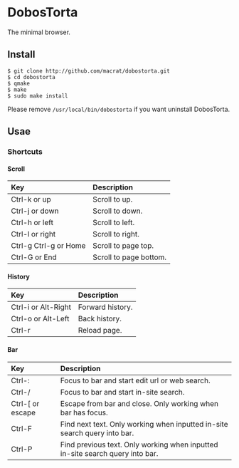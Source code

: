 DobosTorta
==========

The minimal browser.

## Install
```
$ git clone http://github.com/macrat/dobostorta.git
$ cd dobostorta
$ qmake
$ make
$ sudo make install
```

Please remove `/usr/local/bin/dobostorta` if you want uninstall DobosTorta.

## Usae
### Shortcuts
#### Scroll
|Key                  |Description           |
|:--------------------|:---------------------|
|Ctrl-k or up         |Scroll to up.         |
|Ctrl-j or down       |Scroll to down.       |
|Ctrl-h or left       |Scroll to left.       |
|Ctrl-l or right      |Scroll to right.      |
|Ctrl-g Ctrl-g or Home|Scroll to page top.   |
|Ctrl-G or End        |Scroll to page bottom.|

#### History
|Key                |Description     |
|:------------------|:---------------|
|Ctrl-i or Alt-Right|Forward history.|
|Ctrl-o or Alt-Left |Back history.   |
|Ctrl-r             |Reload page.    |

#### Bar
|Key             |Description                                                                  |
|:---------------|:----------------------------------------------------------------------------|
|Ctrl-:          |Focus to bar and start edit url or web search.                               |
|Ctrl-/          |Focus to bar and start in-site search.                                       |
|Ctrl-[ or escape|Escape from bar and close. Only working when bar has focus.                  |
|Ctrl-F          |Find next text. Only working when inputted in-site search query into bar.    |
|Ctrl-P          |Find previous text. Only working when inputted in-site search query into bar.|

